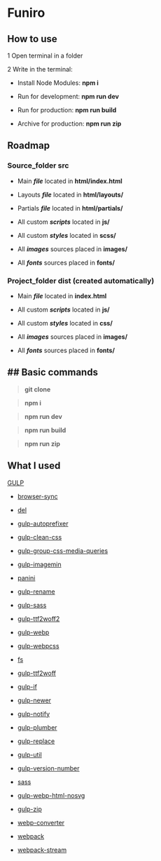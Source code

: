 # Funiro

## How to use

1 Open terminal in a folder

2 Write in the terminal:

- Install Node Modules: **npm i**

- Run for development: **npm run dev**

- Run for production: **npm run build**

- Archive for production: **npm run zip**

## Roadmap

### Source_folder **src**

- Main **_file_** located in **html/index.html**

- Layouts **_file_** located in **html/layouts/**

- Partials **_file_** located in **html/partials/**

- All custom **_scripts_** located in **js/**

- All custom **_styles_** located in **scss/**

- All **_images_** sources placed in **images/**

- All **_fonts_** sources placed in **fonts/**

### Project_folder **dist** (created automatically)

- Main **_file_** located in **index.html**

- All custom **_scripts_** located in **js/**

- All custom **_styles_** located in **css/**

- All **_images_** sources placed in **images/**

- All **_fonts_** sources placed in **fonts/**

## ## Basic commands

> **git clone**

> **npm i**

> **npm run dev**

> **npm run build**

> **npm run zip**

## What I used

<a  href="https://gulpjs.com/">GULP</a>

- <a  href="https://www.npmjs.com/package/browser-sync">browser-sync</a>

- <a  href="https://www.npmjs.com/package/del">del</a>

- <a  href="https://www.npmjs.com/package/gulp-autoprefixer">gulp-autoprefixer</a>

- <a  href="https://www.npmjs.com/package/gulp-clean-css">gulp-clean-css</a>

- <a  href="https://www.npmjs.com/package/gulp-group-css-media-queries">gulp-group-css-media-queries</a>

- <a  href="https://www.npmjs.com/package/gulp-imagemin">gulp-imagemin</a>

- <a  href="https://www.npmjs.com/package/panini">panini</a>

- <a  href="https://www.npmjs.com/package/gulp-rename">gulp-rename</a>

- <a  href="https://www.npmjs.com/package/gulp-sass">gulp-sass</a>

- <a  href="https://www.npmjs.com/package/gulp-ttf2woff2">gulp-ttf2woff2</a>

- <a  href="https://www.npmjs.com/package/gulp-webp">gulp-webp</a>

- <a  href="https://www.npmjs.com/package/gulp-webpcss">gulp-webpcss</a>

- <a  href="https://www.npmjs.com/package/fs">fs</a>

- <a  href="https://www.npmjs.com/package/gulp-ttf2woff">gulp-ttf2woff</a>

- <a  href="https://www.npmjs.com/package/gulp-if">gulp-if</a>

- <a  href="https://www.npmjs.com/package/gulp-newer">gulp-newer</a>

- <a  href="https://www.npmjs.com/package/gulp-notify">gulp-notify</a>

- <a  href="https://www.npmjs.com/package/gulp-plumber">gulp-plumber</a>

- <a  href="https://www.npmjs.com/package/gulp-replace">gulp-replace</a>

- <a  href="https://www.npmjs.com/package/gulp-util">gulp-util</a>

- <a  href="https://www.npmjs.com/package/gulp-version-number">gulp-version-number</a>

- <a  href="https://www.npmjs.com/package/sass">sass</a>

- <a  href="https://www.npmjs.com/package/gulp-webp-html-nosvg">gulp-webp-html-nosvg</a>

- <a  href="https://www.npmjs.com/package/gulp-zip">gulp-zip</a>

- <a  href="https://www.npmjs.com/package/webp-converter">webp-converter</a>

- <a  href="https://www.npmjs.com/package/webpack">webpack</a>

- <a  href="https://www.npmjs.com/package/webpack-stream">webpack-stream</a>
